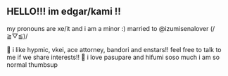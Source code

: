 ## HELLO!!! im edgar/kami !!
my pronouns are xe/it and i am a minor :)
married to @izumisenalover (/≧▽≦)/

🦈 i like hypmic, vkei, ace attorney, bandori and enstars!! feel free to talk to me if we share interests!!
🐋 i love pasupare and hifumi soso much i am so normal thumbsup


